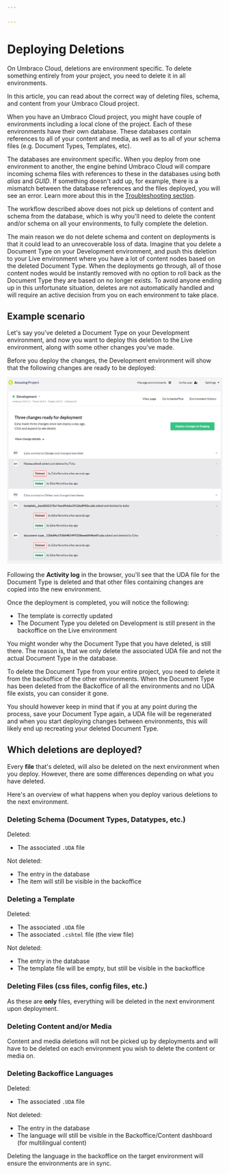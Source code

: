 ```yaml
---

---
```


# Deploying Deletions

On Umbraco Cloud, deletions are environment specific. To delete something entirely from your project, you need to delete it in all environments.

In this article, you can read about the correct way of deleting files, schema, and content from your Umbraco Cloud project.

When you have an Umbraco Cloud project, you might have couple of environments including a local clone of the project. Each of these environments have their own database. These databases contain references to all of your content and media, as well as to all of your schema files (e.g. Document Types, Templates, etc).

The databases are environment specific. When you deploy from one environment to another, the engine behind Umbraco Cloud will compare incoming schema files with references to these in the databases using both *alias* and *GUID*. If something doesn't add up, for example, there is a mismatch between the database references and the files deployed, you will see an error. Learn more about this in the [Troubleshooting section](../Troubleshooting/Deployments).

The workflow described above does not pick up deletions of content and schema from the database, which is why you'll need to delete the content and/or schema on all your environments, to fully complete the deletion.

The main reason we do not delete schema and content on deployments is that it could lead to an unrecoverable loss of data. Imagine that you delete a Document Type on your Development environment, and push this deletion to your Live environment where you have a lot of content nodes based on the deleted Document Type. When the deployments go through, all of those content nodes would be instantly removed with no option to roll back as the Document Type they are based on no longer exists. To avoid anyone ending up in this unfortunate situation, deletes are not automatically handled and will require an active decision from you on each environment to take place.

## Example scenario

Let's say you've deleted a Document Type on your Development environment, and now you want to deploy this deletion to the Live environment, along with some other changes you've made.

Before you deploy the changes, the Development environment will show that the following changes are ready to be deployed:

![Changes ready for deployment](images/deletions-of-doctype_v10.png)

Following the **Activity log** in the browser, you'll see that the UDA file for the Document Type is deleted and that other files containing changes are copied into the new environment.

Once the deployment is completed, you will notice the following:

* The template is correctly updated
* The Document Type you deleted on Development is still present in the backoffice on the Live environment

You might wonder why the Document Type that you have deleted, is still there. The reason is, that we only delete the associated UDA file and not the actual Document Type in the database.

To delete the Document Type from your entire project, you need to delete it from the backoffice of the other environments. When the Document Type has been deleted from the Backoffice of all the environments and no UDA file exists, you can consider it gone.

You should however keep in mind that if you at any point during the process, save your Document Type again, a UDA file will be regenerated and when you start deploying changes between environments, this will likely end up recreating your deleted Document Type.

## Which deletions are deployed?

Every **file** that's deleted, will also be deleted on the next environment when you deploy. However, there are some differences depending on what you have deleted.

Here's an overview of what happens when you deploy various deletions to the next environment.

### Deleting Schema (Document Types, Datatypes, etc.)

Deleted:

* The associated `.UDA` file

Not deleted:

* The entry in the database
* The item will still be visible in the backoffice

### Deleting a Template

Deleted:

* The associated `.UDA` file
* The associated `.cshtml` file (the view file)

Not deleted:

* The entry in the database
* The template file will be empty, but still be visible in the backoffice

### Deleting Files (css files, config files, etc.)

As these are **only** files, everything will be deleted in the next environment upon deployment.

### Deleting Content and/or Media

Content and media deletions will not be picked up by deployments and will have to be deleted on each environment you wish to delete the content or media on.

### Deleting Backoffice Languages

Deleted:

* The associated `.UDA` file

Not deleted:

* The entry in the database
* The language will still be visible in the Backoffice/Content dashboard (for multilingual content)

Deleting the language in the backoffice on the target environment will ensure the environments are in sync.
